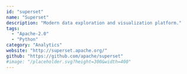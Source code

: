```yaml
---
id: "superset"
name: "Superset"
description: "Modern data exploration and visualization platform."
tags:
  - "Apache-2.0"
  - "Python"
category: "Analytics"
website: "http://superset.apache.org/"
github: "https://github.com/apache/superset"
#image: "/placeholder.svg?height=300&width=400"
---
```


